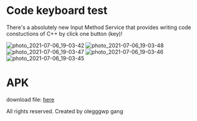 # Code keyboard test
There's a absolutely new Input Method Service that provides writing code constuctions of C++ by click one button (key)!

![photo_2021-07-06_19-03-42](https://user-images.githubusercontent.com/71989490/124632669-3839d000-de8d-11eb-83a7-a08b62cd21af.jpg) ![photo_2021-07-06_19-03-48](https://user-images.githubusercontent.com/71989490/124632471-0b85b880-de8d-11eb-8182-54fac1a2bb71.jpg)
![photo_2021-07-06_19-03-47](https://user-images.githubusercontent.com/71989490/124632477-0c1e4f00-de8d-11eb-92d5-01ddcc3ee2cb.jpg)
![photo_2021-07-06_19-03-46](https://user-images.githubusercontent.com/71989490/124632485-0d4f7c00-de8d-11eb-9c4b-fe493847977a.jpg)
![photo_2021-07-06_19-03-45](https://user-images.githubusercontent.com/71989490/124632489-0de81280-de8d-11eb-99ac-71c7e96cd2e5.jpg)

# APK
download file:
[here](https://github.com/olegggwp/code_keyboard_test/raw/master/app-debug.apk)

All rights reserved.
Created by olegggwp gang
